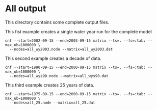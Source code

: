 # All output

This directory contains some complete output files.  

This fist example creates a single water year run for the complete model
```{bash}
cnf --start=2002-09-15 --end=2003-09-15 matrix --ts=. --fs=:tab: --max_ub=1000000 \
  --nodes=all_wy2003.node --matrix=all_wy2003.dat
```

This second example creates a decade of data.
 
```{bash}
cnf --start=1990-09-15 --end=2000-09-15 matrix --ts=. --fs=:tab: --max_ub=1000000 \
  --nodes=all_wys90.node --matrix=all_wys90.dat
```

This third example creates 25 years of data.
 
```{bash}
cnf --start=1975-09-15 --end=2000-09-15 matrix --ts=. --fs=:tab: --max_ub=1000000 \
  --nodes=all_25.node --matrix=all_25.dat
```
